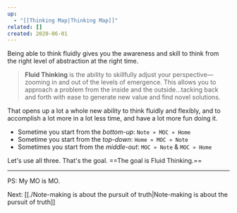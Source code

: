 ```yaml
---
up:
  - "[[Thinking Map|Thinking Map]]"
related: []
created: 2020-06-01
---
```

Being able to think fluidly gives you the awareness and skill to think from the right level of abstraction at the right time.

> **Fluid Thinking** is the ability to skillfully adjust your perspective— zooming in and out of the levels of emergence. This allows you to approach a problem from the inside and the outside…tacking back and forth with ease to generate new value and find novel solutions.

That opens up a lot a whole new ability to think fluidly and flexibly, and to accomplish a lot more in a lot less time, and have a lot more fun doing it.

- Sometime you start from the *bottom-up*: `Note » MOC » Home`
- Sometime you start from the *top-down*: `Home » MOC » Note`
- Sometimes you start from the *middle-out*: `MOC » Note` & `MOC » Home`

Let's use all three. That's the goal. ==The goal is Fluid Thinking.==

---
PS: My MO is MO.

Next: [[./Note-making is about the pursuit of truth|Note-making is about the pursuit of truth]]